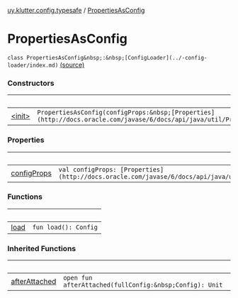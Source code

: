 [uy.klutter.config.typesafe](../index.md) / [PropertiesAsConfig](.)


# PropertiesAsConfig
`class PropertiesAsConfig&nbsp;:&nbsp;[ConfigLoader](../-config-loader/index.md)` [(source)](https://github.com/kohesive/klutter/blob/master/config-typesafe-jdk6/src/main/kotlin/uy/klutter/config/typesafe/ConfigLoading.kt#L162)



### Constructors

|&nbsp;|&nbsp;|
|---|---|
| [&lt;init&gt;](-init-.md) | `PropertiesAsConfig(configProps:&nbsp;[Properties](http://docs.oracle.com/javase/6/docs/api/java/util/Properties.html))` |

### Properties

|&nbsp;|&nbsp;|
|---|---|
| [configProps](config-props.md) | `val configProps: [Properties](http://docs.oracle.com/javase/6/docs/api/java/util/Properties.html)` |

### Functions

|&nbsp;|&nbsp;|
|---|---|
| [load](load.md) | `fun load(): Config` |

### Inherited Functions

|&nbsp;|&nbsp;|
|---|---|
| [afterAttached](../-config-loader/after-attached.md) | `open fun afterAttached(fullConfig:&nbsp;Config): Unit` |
